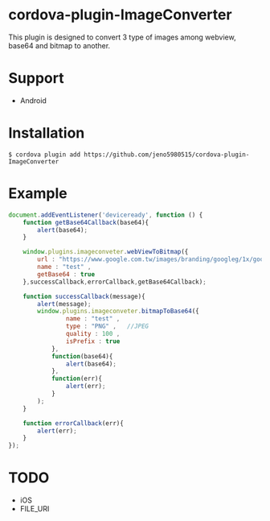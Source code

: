 # cordova-plugin-ImageConverter
This plugin is designed to convert 3 type of images among webview, base64 and bitmap to another.

# Support
*   Android

# Installation
```
$ cordova plugin add https://github.com/jeno5980515/cordova-plugin-ImageConverter
```

# Example
```javascript
document.addEventListener('deviceready', function () {
	function getBase64Callback(base64){
		alert(base64);
	}

	window.plugins.imageconveter.webViewToBitmap({
		url : "https://www.google.com.tw/images/branding/googleg/1x/googleg_standard_color_128dp.png" ,
		name : "test" ,
		getBase64 : true 
	},successCallback,errorCallback,getBase64Callback);

	function successCallback(message){
		alert(message);
		window.plugins.imageconveter.bitmapToBase64({
				name : "test" ,
				type : "PNG" ,   //JPEG
				quality : 100 ,
				isPrefix : true 
			},
			function(base64){
				alert(base64);
			},
			function(err){
				alert(err);
			}
		);
	}

	function errorCallback(err){
		alert(err);
	}
});
``` 
# TODO
*   iOS
*   FILE_URI
